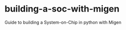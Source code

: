 building-a-soc-with-migen
=========================

Guide to building a System-on-Chip in python with Migen
